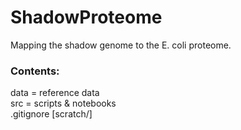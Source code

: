 # ShadowProteome
Mapping the shadow genome to the E. coli proteome.

### Contents:
data = reference data  
src = scripts & notebooks  
.gitignore [scratch/]  

